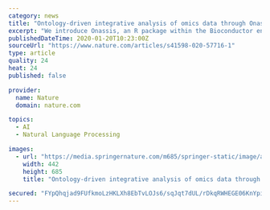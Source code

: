 ```yaml
---
category: news
title: "Ontology-driven integrative analysis of omics data through Onassis"
excerpt: "We introduce Onassis, an R package within the Bioconductor environment providing key functionalities of Natural Language Processing (NLP) tools. Leveraging biomedical ontologies, Onassis greatly simplifies the association of samples from large-scale repositories to their representation in terms of ontology-based annotations. Moreover ..."
publishedDateTime: 2020-01-20T10:23:00Z
sourceUrl: "https://www.nature.com/articles/s41598-020-57716-1"
type: article
quality: 24
heat: 24
published: false

provider:
  name: Nature
  domain: nature.com

topics:
  - AI
  - Natural Language Processing

images:
  - url: "https://media.springernature.com/m685/springer-static/image/art%3A10.1038%2Fs41598-020-57716-1/MediaObjects/41598_2020_57716_Fig1_HTML.png"
    width: 442
    height: 685
    title: "Ontology-driven integrative analysis of omics data through Onassis"

secured: "FYpQhqjad9FUfkmoLzHKLXh8EbTvLOJs6/sqJqt7dUL/rDkqRWHEGE06KnYpiF4/0A3FlBk6ClCA/5kLjQvnBmY8qG4E63VkYPKjI/uJt8rIIXXYQuRMu6Ei5WbYrcs1R7JUTR4mqFHBddZZN/wRbZlOFhyNii1TBImJ0bZamONpOe1serLuz8a3jSHRBSTngwD5nl1i9oeRznLN8Gr7qHZ+IndsrZZzd46V3H7gJVNwQbO/CMI2ksJI8/EKIdKOlAFs9heGwQdiMnmdgKm48FLlCc+STOSlpuZcf9+LJL+J638OHucuF1UGQCy9H6xwlcHXzxdb1Hzy/FSvlhVGk/bMlNyM/iUZ6BLmxfIV++uRnu827Lm46hsKVbIBIPzSApSokfti2mkRp5qN0pBVrWSzvxFiVeKLj8VzIaQ685FmgwaWWPJRYekn36SAPnB+q9HD3vNh9jPwduRUrof0ow==;GcTuNxnNyvX93XpV0I78Jw=="
---
```


